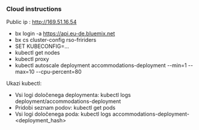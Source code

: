 ### Cloud instructions
Public ip : http://169.51.16.54

* bx login -a https://api.eu-de.bluemix.net  
* bx cs cluster-config rso-fririders
* SET KUBECONFIG=...
* kubectl get nodes
* kubectl proxy 
* kubectl autoscale deployment accommodations-deployment --min=1 --max=10 --cpu-percent=80

Ukazi kubectl:
* Vsi logi določenega deploymenta: kubectl logs deployment/accommodations-deployment
* Pridobi seznam podov: kubectl get pods 
* Vsi logi določenega poda: kubectl logs accommodations-deployment-<deployment_hash>

